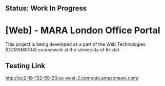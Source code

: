 ## Status: Work In Progress

# [Web] - MARA London Office Portal
This project is being developed as a part of the Web Technologies (COMSM0104) coursework at the University of Bristol.

## Testing Link
http://ec2-18-132-59-23.eu-west-2.compute.amazonaws.com/

